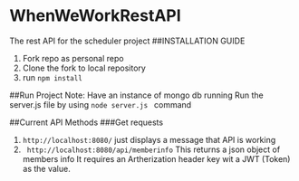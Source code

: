 # WhenWeWorkRestAPI
The rest API for the scheduler project
##INSTALLATION GUIDE
1. Fork repo as personal repo
2. Clone the fork to local repository
3. run ``` npm install ```

##Run Project
Note: Have an instance of mongo db running
Run the server.js file by using ```node server.js ``` command

##Current API Methods
###Get requests
1. ```http://localhost:8080/``` just displays a message that API is working
2. ``` http://localhost:8080/api/memberinfo``` 
   This returns a json object of members info
   It requires an Artherization header key wit a JWT (Token) as the value.
   
   
    



